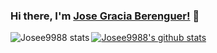 ### Hi there, I'm [Jose Gracia Berenguer!](https://jgracia.es) 👋

<a href="#">
<img align="left" src="https://github-readme-stats.vercel.app/api/top-langs/?username=Josee9988&theme=monokai&hide=html" alt="Josee9988 stats"/>
</a>

[![Josee9988's github stats](https://github-readme-stats.vercel.app/api?username=Josee9988&show_icons=true&theme=monokai&count_private=true)](#)


<!--
**Josee9988/Josee9988** is a ✨ _special_ ✨ repository because its `README.md` (this file) appears on your GitHub profile.

- 🔭 I’m currently working on ...
- 🌱 I’m currently learning ...
- 👯 I’m looking to collaborate on ...
- 🤔 I’m looking for help with ...
- 💬 Ask me about ...
- 📫 How to reach me:
<a href="https://www.linkedin.com/in/jose-gracia/"><img alt="LinkedIn logo" src="https://i.imgur.com/rfwYqd4.png" width="20"/></a>
<a href="mailto:jgracia9988@gmail.com"><img alt="Gmail logo" src="https://i.imgur.com/su7kTEX.jpg" width="30"/></a>
<a href="https://github.com/Josee9988"><img alt="GitHub logo" src="https://i.imgur.com/h6BmqMs.png" width="20"/></a>
<a href="https://jgracia.es"><img alt="World logo (internet)" src="https://i.imgur.com/R55a6aH.png" width="20"/></a>

- 😄 Pronouns: ...
- ⚡ Fun fact: ...
